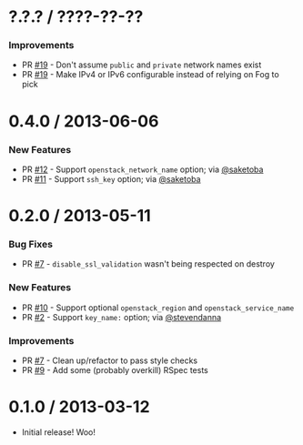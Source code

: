 # ?.?.? / ????-??-??

### Improvements

* PR [#19][] - Don't assume `public` and `private` network names exist
* PR [#19][] - Make IPv4 or IPv6 configurable instead of relying on Fog to pick

# 0.4.0 / 2013-06-06

### New Features

* PR [#12][] - Support `openstack_network_name` option; via [@saketoba][]
* PR [#11][] - Support `ssh_key` option; via [@saketoba][]

# 0.2.0 / 2013-05-11

### Bug Fixes

* PR [#7][] - `disable_ssl_validation` wasn't being respected on destroy

### New Features

* PR [#10][] - Support optional `openstack_region` and `openstack_service_name`
* PR [#2][] - Support `key_name:` option; via [@stevendanna][]

### Improvements

* PR [#7][] - Clean up/refactor to pass style checks
* PR [#9][] - Add some (probably overkill) RSpec tests

# 0.1.0 / 2013-03-12

* Initial release! Woo!

[#19]: https://github.com/RoboticCheese/kitchen-openstack/pull/19
[#12]: https://github.com/RoboticCheese/kitchen-openstack/pull/12
[#11]: https://github.com/RoboticCheese/kitchen-openstack/pull/11
[#10]: https://github.com/RoboticCheese/kitchen-openstack/pull/10
[#9]: https://github.com/RoboticCheese/kitchen-openstack/pull/9
[#7]: https://github.com/RoboticCheese/kitchen-openstack/pull/7
[#2]: https://github.com/RoboticCheese/kitchen-openstack/pull/2

[@saketoba]: https://github.com/saketoba
[@stevendanna]: https://github.com/stevendanna
